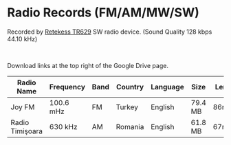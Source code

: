 # Radio Records (FM/AM/MW/SW)

Recorded by [Retekess TR629](https://www.amazon.com/Retekess-Portable-Shortwave-Backlight-Recorder/dp/B09N8N36BX) SW radio device. (Sound Quality 128 kbps 44.10 kHz)

<br>

Download links at the top right of the Google Drive page.

Radio Name | Frequency | Band | Country | Language | Size | Length | Date | Link |
--- | --- | --- | --- | --- | --- | --- | --- | --- |
Joy FM | 100.6 mHz | FM | Turkey | English | 79.4 MB | 86m43s | 18.05.2022 | [Download](https://drive.google.com/file/d/1RUY1LivsgCagstAtxzX0E_5YuVOhw05-/view?usp=sharing) |
Radio Timişoara | 630 kHz | AM | Romania | English | 61.8 MB | 67m30s | 19.05.2022 | [Download](https://drive.google.com/file/d/12RxFrukUnCsV1exFMjpTmEOfVelI4TL2/view?usp=sharing) |
